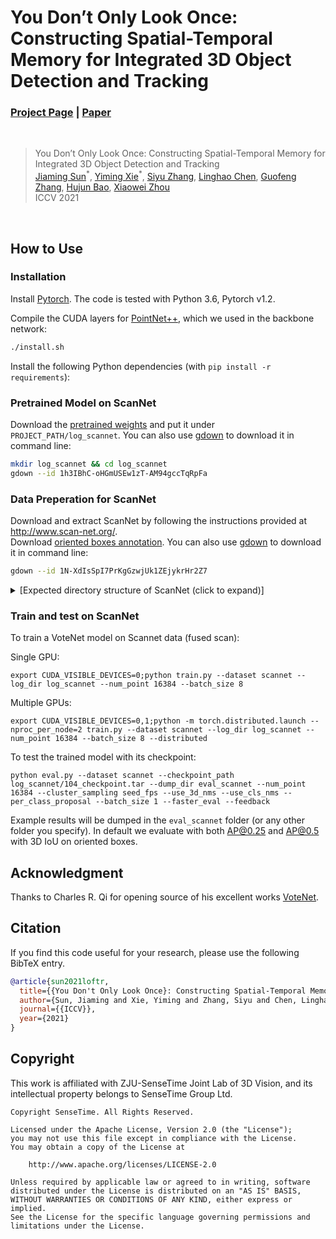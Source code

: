 # You Don’t Only Look Once: Constructing Spatial-Temporal Memory for Integrated 3D Object Detection and Tracking
### [Project Page](https://zju3dv.github.io/udolo) | [Paper](https://openaccess.thecvf.com/content/ICCV2021/papers/Sun_You_Dont_Only_Look_Once_Constructing_Spatial-Temporal_Memory_for_Integrated_ICCV_2021_paper.pdf)
<br/>

> You Don’t Only Look Once: Constructing Spatial-Temporal Memory for Integrated 3D Object Detection and Tracking  
> [Jiaming Sun](https://jiamingsun.ml)<sup>\*</sup>, [Yiming Xie](https://ymingxie.github.io)<sup>\*</sup>, [Siyu Zhang](https://derizsy.github.io/), [Linghao Chen](https://f-sky.github.io/), [Guofeng Zhang](http://www.cad.zju.edu.cn/home/gfzhang/), [Hujun Bao](http://www.cad.zju.edu.cn/bao/), [Xiaowei Zhou](http://www.cad.zju.edu.cn/home/xzhou/)  
> ICCV 2021

[comment]: <> (<!-- > [You Don’t Only Look Once: Constructing Spatial-Temporal Memory for Integrated 3D Object Detection and Tracking]&#40;https://arxiv.org/pdf/9999.pdf&#41;   -->)

[comment]: <> (![video]&#40;assets/udolo.gif&#41;)

<br/>

## How to Use

### Installation

Install [Pytorch](https://pytorch.org/get-started/locally/). The code is tested with Python 3.6, Pytorch v1.2.

Compile the CUDA layers for [PointNet++](http://arxiv.org/abs/1706.02413), which we used in the backbone network:
```bash
./install.sh
```
Install the following Python dependencies (with `pip install -r requirements`):


### Pretrained Model on ScanNet
Download the [pretrained weights](https://drive.google.com/file/d/1h3IBhC-oHGmUSEw1zT-AM94gccTqRpFa/view?usp=sharing) and put it under 
`PROJECT_PATH/log_scannet`.
You can also use [gdown](https://github.com/wkentaro/gdown) to download it in command line:
```bash
mkdir log_scannet && cd log_scannet
gdown --id 1h3IBhC-oHGmUSEw1zT-AM94gccTqRpFa
```

### Data Preperation for ScanNet
Download and extract ScanNet by following the instructions provided at http://www.scan-net.org/.  
Download [oriented boxes annotation](https://drive.google.com/file/d/1N-XdIsSpI7PrKgGzwjUk1ZEjykrHr2Z7/view?usp=sharing).
You can also use [gdown](https://github.com/wkentaro/gdown) to download it in command line:
```bash
gdown --id 1N-XdIsSpI7PrKgGzwjUk1ZEjykrHr2Z7
```
<details>
  <summary>[Expected directory structure of ScanNet (click to expand)]</summary>

```
PROJECTROOT
└───scannet
│   └───oriented_boxes_annotation_train.pkl
│   └───oriented_boxes_annotation_val.pkl
│   └───scans
│   |   └───scene0000_00
│   |       └───depth
│   |       │   │   0.png
│   |       │   │   1.png
│   |       │   │   ...
│   |       │   ...
│   └───...
```
</details>


### Train and test on ScanNet

To train a VoteNet model on Scannet data (fused scan):

Single GPU:

    export CUDA_VISIBLE_DEVICES=0;python train.py --dataset scannet --log_dir log_scannet --num_point 16384 --batch_size 8
Multiple GPUs:

    export CUDA_VISIBLE_DEVICES=0,1;python -m torch.distributed.launch --nproc_per_node=2 train.py --dataset scannet --log_dir log_scannet --num_point 16384 --batch_size 8 --distributed

To test the trained model with its checkpoint:

    python eval.py --dataset scannet --checkpoint_path log_scannet/104_checkpoint.tar --dump_dir eval_scannet --num_point 16384 --cluster_sampling seed_fps --use_3d_nms --use_cls_nms --per_class_proposal --batch_size 1 --faster_eval --feedback

Example results will be dumped in the `eval_scannet` folder (or any other folder you specify). In default we evaluate with both AP@0.25 and AP@0.5 with 3D IoU on oriented boxes.


## Acknowledgment
Thanks to Charles R. Qi for opening source of his excellent works [VoteNet](https://github.com/facebookresearch/votenet).

## Citation

If you find this code useful for your research, please use the following BibTeX entry.

```bibtex
@article{sun2021loftr,
  title={{You Don't Only Look Once}: Constructing Spatial-Temporal Memory for Integrated 3D Object Detection and Tracking},
  author={Sun, Jiaming and Xie, Yiming and Zhang, Siyu and Chen, Linghao and Zhang, Guofeng and Bao, Hujun and Zhou, Xiaowei},
  journal={{ICCV}},
  year={2021}
}
```

## Copyright
This work is affiliated with ZJU-SenseTime Joint Lab of 3D Vision, and its intellectual property belongs to SenseTime Group Ltd.

```
Copyright SenseTime. All Rights Reserved.

Licensed under the Apache License, Version 2.0 (the "License");
you may not use this file except in compliance with the License.
You may obtain a copy of the License at

    http://www.apache.org/licenses/LICENSE-2.0

Unless required by applicable law or agreed to in writing, software
distributed under the License is distributed on an "AS IS" BASIS,
WITHOUT WARRANTIES OR CONDITIONS OF ANY KIND, either express or implied.
See the License for the specific language governing permissions and
limitations under the License.
```
